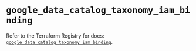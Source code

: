 # `google_data_catalog_taxonomy_iam_binding`

Refer to the Terraform Registry for docs: [`google_data_catalog_taxonomy_iam_binding`](https://registry.terraform.io/providers/hashicorp/google-beta/6.40.0/docs/resources/google_data_catalog_taxonomy_iam_binding).
